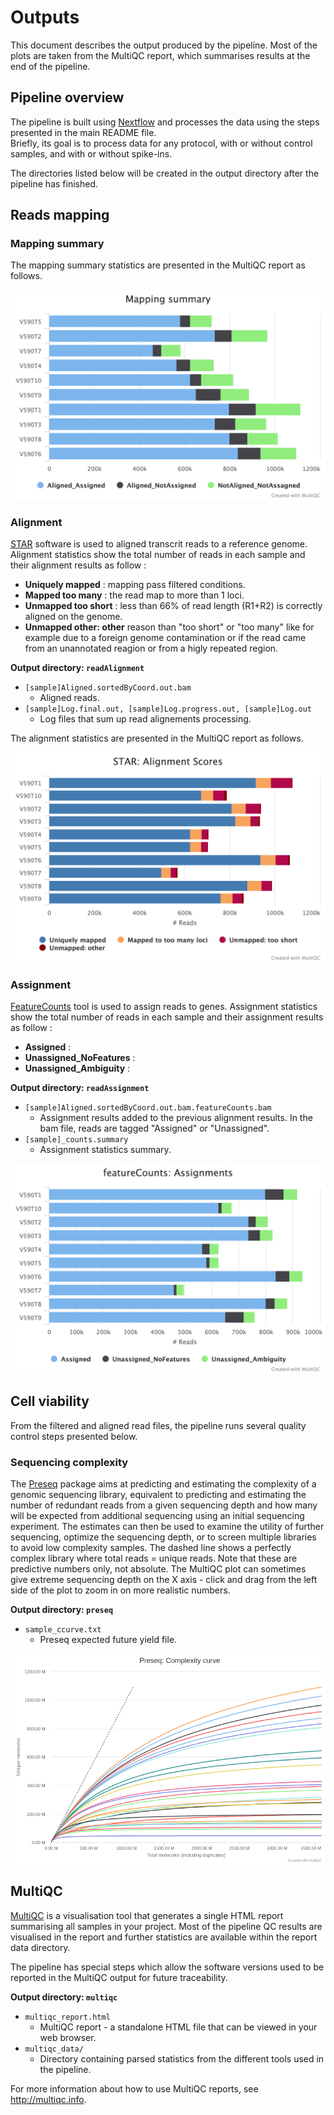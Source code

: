 # Outputs

<!-- TODO update with the output of your pipeline -->

This document describes the output produced by the pipeline. Most of the plots are taken from the MultiQC report, which summarises results at the end of the pipeline.

## Pipeline overview

The pipeline is built using [Nextflow](https://www.nextflow.io/)
and processes the data using the steps presented in the main README file.  
Briefly, its goal is to process <!-- TODO --> data for any protocol, with or without control samples, and with or without spike-ins.

The directories listed below will be created in the output directory after the pipeline has finished. 

## Reads mapping

### Mapping summary

The mapping summary statistics are presented in the MultiQC report as follows.  

![MultiQC - Star stats plot](images/final.png)

### Alignment

[STAR](https://physiology.med.cornell.edu/faculty/skrabanek/lab/angsd/lecture_notes/STARmanual.pdf) software is used to aligned transcrit reads to a reference genome. Alignment statistics show the total number of reads in each sample and their alignment results as follow :

- **Uniquely mapped** : mapping pass filtered conditions.  
- **Mapped too many** : the read map to more than 1 loci. 
- **Unmapped too short** : less than 66% of read length (R1+R2) is correctly aligned on the genome. 
- **Unmapped other: other** reason than "too short" or "too many" like for example due to a foreign genome contamination or if the read came from an unannotated reagion or from a higly repeated region. 

**Output directory: `readAlignment`**

* `[sample]Aligned.sortedByCoord.out.bam`
  * Aligned reads.
* `[sample]Log.final.out, [sample]Log.progress.out, [sample]Log.out`
  * Log files that sum up read alignements processing.

The alignment statistics are presented in the MultiQC report as follows.  

![MultiQC - Star stats plot](images/star_alignment_plot.png)


### Assignment

[FeatureCounts](https://bioconductor.org/packages/release/bioc/vignettes/Rsubread/inst/doc/SubreadUsersGuide.pdf) tool is used to assign reads to genes. Assignment statistics show the total number of reads in each sample and their assignment results as follow :

- **Assigned** : 
- **Unassigned_NoFeatures** : 
- **Unassigned_Ambiguity** : 

**Output directory: `readAssignment`**

* `[sample]Aligned.sortedByCoord.out.bam.featureCounts.bam`
  * Assignment results added to the previous alignment results. In the bam file, reads are tagged "Assigned" or "Unassigned". 
* `[sample]_counts.summary`
  * Assignment statistics summary.


![MultiQC - Picard MarkDup stats plot](images/featureCounts_assignment_plot.png)

## Cell viability

From the filtered and aligned read files, the pipeline runs several quality control steps presented below.

### Sequencing complexity

The [Preseq](http://smithlabresearch.org/software/preseq/) package aims at predicting and estimating the complexity of a genomic sequencing library, equivalent to predicting and estimating the number of redundant reads from a given sequencing depth and how many will be expected from additional sequencing using an initial sequencing experiment. The estimates can then be used to examine the utility of further sequencing, optimize the sequencing depth, or to screen multiple libraries to avoid low complexity samples. The dashed line shows a perfectly complex library where total reads = unique reads. Note that these are predictive numbers only, not absolute. The MultiQC plot can sometimes give extreme sequencing depth on the X axis - click and drag from the left side of the plot to zoom in on more realistic numbers.

**Output directory: `preseq`**

* `sample_ccurve.txt`
  * Preseq expected future yield file.

![MultiQC - Preseq library complexity plot](images/preseq_plot.png)

## MultiQC
[MultiQC](http://multiqc.info) is a visualisation tool that generates a single HTML report summarising all samples in your project. Most of the pipeline QC results are visualised in the report and further statistics are available within the report data directory.

The pipeline has special steps which allow the software versions used to be reported in the MultiQC output for future traceability.

**Output directory: `multiqc`**

* `multiqc_report.html`
  * MultiQC report - a standalone HTML file that can be viewed in your web browser.
* `multiqc_data/`
  * Directory containing parsed statistics from the different tools used in the pipeline.

For more information about how to use MultiQC reports, see http://multiqc.info.
